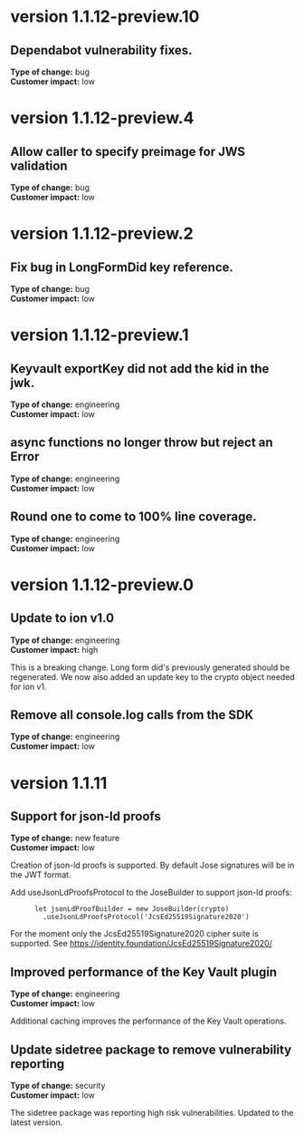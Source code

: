 # version 1.1.12-preview.10
## Dependabot vulnerability fixes.
**Type of change:** bug    
**Customer impact:** low

# version 1.1.12-preview.4
## Allow caller to specify preimage for JWS validation
**Type of change:** bug    
**Customer impact:** low

# version 1.1.12-preview.2
## Fix bug in LongFormDid key reference.
**Type of change:** bug    
**Customer impact:** low

# version 1.1.12-preview.1
## Keyvault exportKey did not add the kid in the jwk.
**Type of change:** engineering    
**Customer impact:** low

## async functions no longer throw but reject an Error
**Type of change:** engineering    
**Customer impact:** low

## Round one to come to 100% line coverage.
**Type of change:** engineering    
**Customer impact:** low

# version 1.1.12-preview.0
## Update to ion v1.0
**Type of change:** engineering    
**Customer impact:** high

This is a breaking change. Long form did's previously generated should be regenerated.
We now also added an update key to the crypto object needed for ion v1.

## Remove all console.log calls from the SDK
**Type of change:** engineering    
**Customer impact:** low

# version 1.1.11
## Support for json-ld proofs
**Type of change:** new feature    
**Customer impact:** low

Creation of json-ld proofs is supported.
By default Jose signatures will be in the JWT format.

Add useJsonLdProofsProtocol to the JoseBuilder to support json-ld proofs:

          let jsonLdProofBuilder = new JoseBuilder(crypto)
            .useJsonLdProofsProtocol('JcsEd25519Signature2020')

For the moment only the JcsEd25519Signature2020 cipher suite is supported. See https://identity.foundation/JcsEd25519Signature2020/

## Improved performance of the Key Vault plugin
**Type of change:** engineering    
**Customer impact:** low

Additional caching improves the performance of the Key Vault operations.

## Update sidetree package to remove vulnerability reporting
**Type of change:** security    
**Customer impact:** low

The sidetree package was reporting high risk vulnerabilities. Updated to the latest version.




